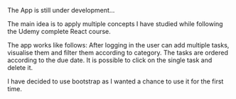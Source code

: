 The App is still under development...

The main idea is to apply multiple concepts I have studied while following the Udemy complete React course.

The app works like follows:
After logging in the user can add multiple tasks, visualise them and filter them according to category. The tasks are ordered according to the due date.
It is possible to click on the single task and delete it.

I have decided to use bootstrap as I wanted a chance to use it for the first time.
